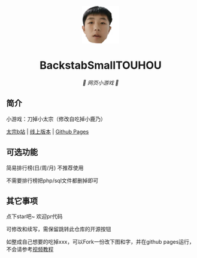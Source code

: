 <p align="center">
  <a href="https://xingye.me/game/eatkano"><img src="https://github.com/arcxingye/EatKano/blob/main/static/image/ClickBefore.png?raw=true" width="100" height="100" alt="BackstabSmallTOUHOU"></a>
</p>
<div align="center">

# BackstabSmallTOUHOU

_🦌 网页小游戏 🥛_

</div>


## 简介

小游戏：刀掉小太宗（修改自吃掉小鹿乃）

[太宗b站](https://space.bilibili.com/96135392/?spm_id_from=333.999.0.0)
|
[线上版本](nope)
|
[Github Pages](https://arcxingye.github.io/EatKano/index.html)

## 可选功能

简易排行榜(日/周/月) 不推荐使用

不需要排行榜把php/sql文件都删掉即可

## 其它事项

点下star吧~ 欢迎pr代码

可修改和续写，需保留跳转此仓库的开源按钮

如整成自己想要的吃掉xxx，可以Fork一份改下图和字，并在github pages运行，不会请参考[视频教程](https://www.bilibili.com/video/BV1jT4y1y7kA)
